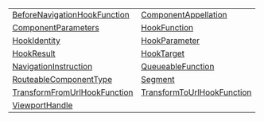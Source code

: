 |                                                                                                |                                                                                            |
| ---------------------------------------------------------------------------------------------- | ------------------------------------------------------------------------------------------ |
| [BeforeNavigationHookFunction](/router/typealias/hook-manager/beforenavigationhookfunction.md) | [ComponentAppellation](/router/typealias/interfaces/componentappellation.md)               |
| [ComponentParameters](/router/typealias/interfaces/componentparameters.md)                     | [HookFunction](/router/typealias/hook-manager/hookfunction.md)                             |
| [HookIdentity](/router/typealias/hook-manager/hookidentity.md)                                 | [HookParameter](/router/typealias/hook-manager/hookparameter.md)                           |
| [HookResult](/router/typealias/hook-manager/hookresult.md)                                     | [HookTarget](/router/typealias/hook-manager/hooktarget.md)                                 |
| [NavigationInstruction](/router/typealias/interfaces/navigationinstruction.md)                 | [QueueableFunction](/router/typealias/task-queue/queueablefunction.md)                     |
| [RouteableComponentType](/router/typealias/interfaces/routeablecomponenttype.md)               | [Segment](/router/typealias/route-recognizer/segment.md)                                   |
| [TransformFromUrlHookFunction](/router/typealias/hook-manager/transformfromurlhookfunction.md) | [TransformToUrlHookFunction](/router/typealias/hook-manager/transformtourlhookfunction.md) |
| [ViewportHandle](/router/typealias/interfaces/viewporthandle.md)                               |                                                                                            |